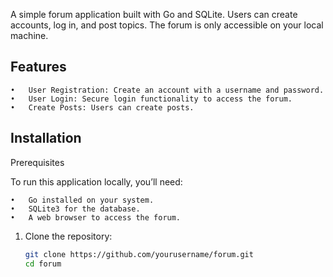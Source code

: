 A simple forum application built with Go and SQLite. Users can create accounts, log in, and post topics. The forum is only accessible on your local machine.

## Features
	•	User Registration: Create an account with a username and password.
	•	User Login: Secure login functionality to access the forum.
	•	Create Posts: Users can create posts.

## Installation
Prerequisites

To run this application locally, you’ll need:

	•	Go installed on your system.
	•	SQLite3 for the database.
	•	A web browser to access the forum.

1.	Clone the repository:
    ```bash
    git clone https://github.com/yourusername/forum.git
    cd forum
    ```
